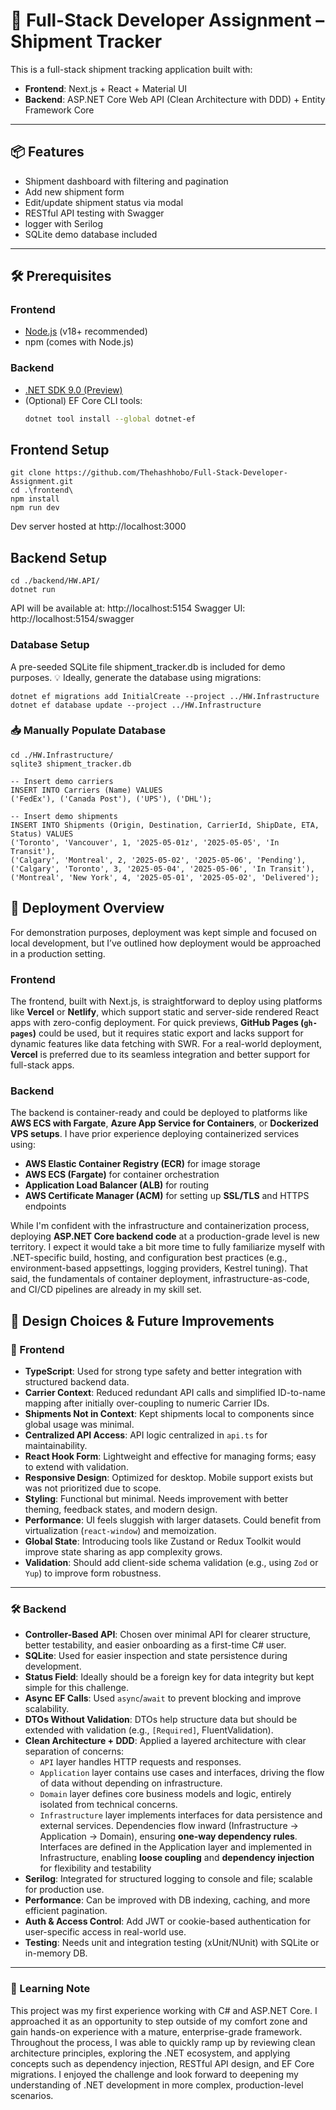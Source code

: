 # 🚚 Full-Stack Developer Assignment – Shipment Tracker

This is a full-stack shipment tracking application built with:

- **Frontend**: Next.js + React + Material UI
- **Backend**: ASP.NET Core Web API (Clean Architecture with DDD) + Entity Framework Core

---

## 📦 Features

- Shipment dashboard with filtering and pagination
- Add new shipment form
- Edit/update shipment status via modal
- RESTful API testing with Swagger
- logger with Serilog
- SQLite demo database included

---

## 🛠️ Prerequisites

### Frontend
- [Node.js](https://nodejs.org/) (v18+ recommended)
- npm (comes with Node.js)

### Backend
- [.NET SDK 9.0 (Preview)](https://dotnet.microsoft.com/en-us/download/dotnet/9.0)
- (Optional) EF Core CLI tools:
  ```bash
  dotnet tool install --global dotnet-ef

## Frontend Setup
```
git clone https://github.com/Thehashhobo/Full-Stack-Developer-Assignment.git
cd .\frontend\
npm install
npm run dev
```
Dev server hosted at http://localhost:3000 

## Backend Setup
```
cd ./backend/HW.API/
dotnet run
```
API will be available at: http://localhost:5154
Swagger UI: http://localhost:5154/swagger

### Database Setup 
A pre-seeded SQLite file shipment_tracker.db is included for demo purposes.
💡 Ideally, generate the database using migrations:
```
dotnet ef migrations add InitialCreate --project ../HW.Infrastructure
dotnet ef database update --project ../HW.Infrastructure
```

### 📥 Manually Populate Database
```
cd ./HW.Infrastructure/
sqlite3 shipment_tracker.db

-- Insert demo carriers
INSERT INTO Carriers (Name) VALUES
('FedEx'), ('Canada Post'), ('UPS'), ('DHL');

-- Insert demo shipments
INSERT INTO Shipments (Origin, Destination, CarrierId, ShipDate, ETA, Status) VALUES
('Toronto', 'Vancouver', 1, '2025-05-01z', '2025-05-05', 'In Transit'),
('Calgary', 'Montreal', 2, '2025-05-02', '2025-05-06', 'Pending'),
('Calgary', 'Toronto', 3, '2025-05-04', '2025-05-06', 'In Transit'),
('Montreal', 'New York', 4, '2025-05-01', '2025-05-02', 'Delivered');
```
## 🚀 Deployment Overview

For demonstration purposes, deployment was kept simple and focused on local development, but I’ve outlined how deployment would be approached in a production setting.

### Frontend
The frontend, built with Next.js, is straightforward to deploy using platforms like **Vercel** or **Netlify**, which support static and server-side rendered React apps with zero-config deployment. For quick previews, **GitHub Pages (`gh-pages`)** could be used, but it requires static export and lacks support for dynamic features like data fetching with SWR. For a real-world deployment, **Vercel** is preferred due to its seamless integration and better support for full-stack apps.

### Backend
The backend is container-ready and could be deployed to platforms like **AWS ECS with Fargate**, **Azure App Service for Containers**, or **Dockerized VPS setups**. I have prior experience deploying containerized services using:

- **AWS Elastic Container Registry (ECR)** for image storage
- **AWS ECS (Fargate)** for container orchestration
- **Application Load Balancer (ALB)** for routing
- **AWS Certificate Manager (ACM)** for setting up **SSL/TLS** and HTTPS endpoints

While I'm confident with the infrastructure and containerization process, deploying **ASP.NET Core backend code** at a production-grade level is new territory. I expect it would take a bit more time to fully familiarize myself with .NET-specific build, hosting, and configuration best practices (e.g., environment-based appsettings, logging providers, Kestrel tuning). That said, the fundamentals of container deployment, infrastructure-as-code, and CI/CD pipelines are already in my skill set.


## 🧠 Design Choices & Future Improvements

### 🎨 Frontend

- **TypeScript**: Used for strong type safety and better integration with structured backend data.
- **Carrier Context**: Reduced redundant API calls and simplified ID-to-name mapping after initially over-coupling to numeric Carrier IDs.
- **Shipments Not in Context**: Kept shipments local to components since global usage was minimal.
- **Centralized API Access**: API logic centralized in `api.ts` for maintainability.
- **React Hook Form**: Lightweight and effective for managing forms; easy to extend with validation.
- **Responsive Design**: Optimized for desktop. Mobile support exists but was not prioritized due to scope.
- **Styling**: Functional but minimal. Needs improvement with better theming, feedback states, and modern design.
- **Performance**: UI feels sluggish with larger datasets. Could benefit from virtualization (`react-window`) and memoization.
- **Global State**: Introducing tools like Zustand or Redux Toolkit would improve state sharing as app complexity grows.
- **Validation**: Should add client-side schema validation (e.g., using `Zod` or `Yup`) to improve form robustness.

---

### 🛠️ Backend

- **Controller-Based API**: Chosen over minimal API for clearer structure, better testability, and easier onboarding as a first-time C# user.
- **SQLite**: Used for easier inspection and state persistence during development.
- **Status Field**: Ideally should be a foreign key for data integrity but kept simple for this challenge.
- **Async EF Calls**: Used `async`/`await` to prevent blocking and improve scalability.
- **DTOs Without Validation**: DTOs help structure data but should be extended with validation (e.g., `[Required]`, FluentValidation).
- **Clean Architecture + DDD**: Applied a layered architecture with clear separation of concerns:
  - `API` layer handles HTTP requests and responses.
  - `Application` layer contains use cases and interfaces, driving the flow of data without depending on infrastructure.
  - `Domain` layer defines core business models and logic, entirely isolated from technical concerns.
  - `Infrastructure` layer implements interfaces for data persistence and external services.
  Dependencies flow inward (Infrastructure → Application → Domain), ensuring **one-way dependency rules**. Interfaces are defined in the Application layer and implemented in Infrastructure, enabling **loose coupling** and **dependency injection** for flexibility and testability
- **Serilog**: Integrated for structured logging to console and file; scalable for production use.
- **Performance**: Can be improved with DB indexing, caching, and more efficient pagination.
- **Auth & Access Control**: Add JWT or cookie-based authentication for user-specific access in real-world use.
- **Testing**: Needs unit and integration testing (xUnit/NUnit) with SQLite or in-memory DB.

---

### 🧩 Learning Note

This project was my first experience working with C# and ASP.NET Core. I approached it as an opportunity to step outside of my comfort zone and gain hands-on experience with a mature, enterprise-grade framework. Throughout the process, I was able to quickly ramp up by reviewing clean architecture principles, exploring the .NET ecosystem, and applying concepts such as dependency injection, RESTful API design, and EF Core migrations. I enjoyed the challenge and look forward to deepening my understanding of .NET development in more complex, production-level scenarios.
